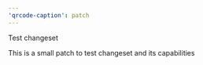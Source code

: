 ```yaml
---
'qrcode-caption': patch
---
```


Test changeset

This is a small patch to test changeset and its capabilities
